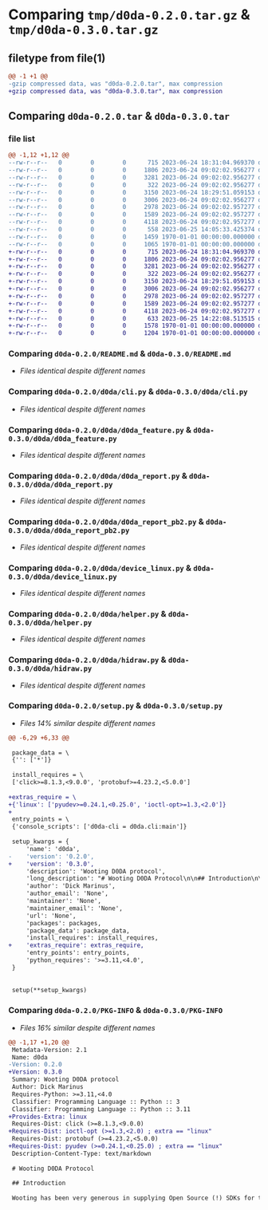 # Comparing `tmp/d0da-0.2.0.tar.gz` & `tmp/d0da-0.3.0.tar.gz`

## filetype from file(1)

```diff
@@ -1 +1 @@
-gzip compressed data, was "d0da-0.2.0.tar", max compression
+gzip compressed data, was "d0da-0.3.0.tar", max compression
```

## Comparing `d0da-0.2.0.tar` & `d0da-0.3.0.tar`

### file list

```diff
@@ -1,12 +1,12 @@
--rw-r--r--   0        0        0      715 2023-06-24 18:31:04.969370 d0da-0.2.0/README.md
--rw-r--r--   0        0        0     1806 2023-06-24 09:02:02.956277 d0da-0.2.0/d0da/cli.py
--rw-r--r--   0        0        0     3281 2023-06-24 09:02:02.956277 d0da-0.2.0/d0da/d0da_feature.py
--rw-r--r--   0        0        0      322 2023-06-24 09:02:02.956277 d0da-0.2.0/d0da/d0da_report.proto
--rw-r--r--   0        0        0     3150 2023-06-24 18:29:51.059153 d0da-0.2.0/d0da/d0da_report.py
--rw-r--r--   0        0        0     3006 2023-06-24 09:02:02.956277 d0da-0.2.0/d0da/d0da_report_pb2.py
--rw-r--r--   0        0        0     2978 2023-06-24 09:02:02.957277 d0da-0.2.0/d0da/device_linux.py
--rw-r--r--   0        0        0     1589 2023-06-24 09:02:02.957277 d0da-0.2.0/d0da/helper.py
--rw-r--r--   0        0        0     4118 2023-06-24 09:02:02.957277 d0da-0.2.0/d0da/hidraw.py
--rw-r--r--   0        0        0      558 2023-06-25 14:05:33.425374 d0da-0.2.0/pyproject.toml
--rw-r--r--   0        0        0     1459 1970-01-01 00:00:00.000000 d0da-0.2.0/setup.py
--rw-r--r--   0        0        0     1065 1970-01-01 00:00:00.000000 d0da-0.2.0/PKG-INFO
+-rw-r--r--   0        0        0      715 2023-06-24 18:31:04.969370 d0da-0.3.0/README.md
+-rw-r--r--   0        0        0     1806 2023-06-24 09:02:02.956277 d0da-0.3.0/d0da/cli.py
+-rw-r--r--   0        0        0     3281 2023-06-24 09:02:02.956277 d0da-0.3.0/d0da/d0da_feature.py
+-rw-r--r--   0        0        0      322 2023-06-24 09:02:02.956277 d0da-0.3.0/d0da/d0da_report.proto
+-rw-r--r--   0        0        0     3150 2023-06-24 18:29:51.059153 d0da-0.3.0/d0da/d0da_report.py
+-rw-r--r--   0        0        0     3006 2023-06-24 09:02:02.956277 d0da-0.3.0/d0da/d0da_report_pb2.py
+-rw-r--r--   0        0        0     2978 2023-06-24 09:02:02.957277 d0da-0.3.0/d0da/device_linux.py
+-rw-r--r--   0        0        0     1589 2023-06-24 09:02:02.957277 d0da-0.3.0/d0da/helper.py
+-rw-r--r--   0        0        0     4118 2023-06-24 09:02:02.957277 d0da-0.3.0/d0da/hidraw.py
+-rw-r--r--   0        0        0      633 2023-06-25 14:22:08.513515 d0da-0.3.0/pyproject.toml
+-rw-r--r--   0        0        0     1578 1970-01-01 00:00:00.000000 d0da-0.3.0/setup.py
+-rw-r--r--   0        0        0     1204 1970-01-01 00:00:00.000000 d0da-0.3.0/PKG-INFO
```

### Comparing `d0da-0.2.0/README.md` & `d0da-0.3.0/README.md`

 * *Files identical despite different names*

### Comparing `d0da-0.2.0/d0da/cli.py` & `d0da-0.3.0/d0da/cli.py`

 * *Files identical despite different names*

### Comparing `d0da-0.2.0/d0da/d0da_feature.py` & `d0da-0.3.0/d0da/d0da_feature.py`

 * *Files identical despite different names*

### Comparing `d0da-0.2.0/d0da/d0da_report.py` & `d0da-0.3.0/d0da/d0da_report.py`

 * *Files identical despite different names*

### Comparing `d0da-0.2.0/d0da/d0da_report_pb2.py` & `d0da-0.3.0/d0da/d0da_report_pb2.py`

 * *Files identical despite different names*

### Comparing `d0da-0.2.0/d0da/device_linux.py` & `d0da-0.3.0/d0da/device_linux.py`

 * *Files identical despite different names*

### Comparing `d0da-0.2.0/d0da/helper.py` & `d0da-0.3.0/d0da/helper.py`

 * *Files identical despite different names*

### Comparing `d0da-0.2.0/d0da/hidraw.py` & `d0da-0.3.0/d0da/hidraw.py`

 * *Files identical despite different names*

### Comparing `d0da-0.2.0/setup.py` & `d0da-0.3.0/setup.py`

 * *Files 14% similar despite different names*

```diff
@@ -6,29 +6,33 @@
 
 package_data = \
 {'': ['*']}
 
 install_requires = \
 ['click>=8.1.3,<9.0.0', 'protobuf>=4.23.2,<5.0.0']
 
+extras_require = \
+{'linux': ['pyudev>=0.24.1,<0.25.0', 'ioctl-opt>=1.3,<2.0']}
+
 entry_points = \
 {'console_scripts': ['d0da-cli = d0da.cli:main']}
 
 setup_kwargs = {
     'name': 'd0da',
-    'version': '0.2.0',
+    'version': '0.3.0',
     'description': 'Wooting D0DA protocol',
     'long_description': "# Wooting D0DA Protocol\n\n## Introduction\n\nWooting has been very generous in supplying Open Source (!) SDKs for their hardware, only, the SDKs aren't\nvery thoroughly documented, limited to a single use case and written in C.\n\nThis repository tries to fill in these gaps, it generated the packets and the used fields are described. It also\ndescribes what the packets do and in what order they should be sent.\n\n## Features\n\n- Technical documentation\n- Command line interface (d0da-cli) for sending packets to the keyboard\n- Unit tests\n\n## Limitations\n\n- Linux only (for now)\n- Wooting 60HE (ARM) only, though the packets should be compatible with other keyboards.\n\n## Installation\n\nRun:\n\n```bash\npipx install d0da\n```\n",
     'author': 'Dick Marinus',
     'author_email': 'None',
     'maintainer': 'None',
     'maintainer_email': 'None',
     'url': 'None',
     'packages': packages,
     'package_data': package_data,
     'install_requires': install_requires,
+    'extras_require': extras_require,
     'entry_points': entry_points,
     'python_requires': '>=3.11,<4.0',
 }
 
 
 setup(**setup_kwargs)
```

### Comparing `d0da-0.2.0/PKG-INFO` & `d0da-0.3.0/PKG-INFO`

 * *Files 16% similar despite different names*

```diff
@@ -1,17 +1,20 @@
 Metadata-Version: 2.1
 Name: d0da
-Version: 0.2.0
+Version: 0.3.0
 Summary: Wooting D0DA protocol
 Author: Dick Marinus
 Requires-Python: >=3.11,<4.0
 Classifier: Programming Language :: Python :: 3
 Classifier: Programming Language :: Python :: 3.11
+Provides-Extra: linux
 Requires-Dist: click (>=8.1.3,<9.0.0)
+Requires-Dist: ioctl-opt (>=1.3,<2.0) ; extra == "linux"
 Requires-Dist: protobuf (>=4.23.2,<5.0.0)
+Requires-Dist: pyudev (>=0.24.1,<0.25.0) ; extra == "linux"
 Description-Content-Type: text/markdown
 
 # Wooting D0DA Protocol
 
 ## Introduction
 
 Wooting has been very generous in supplying Open Source (!) SDKs for their hardware, only, the SDKs aren't
```

